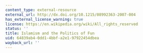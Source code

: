 ```yaml
---
content_type: external-resource
external_url: http://dx.doi.org/10.1215/08992363-2007-004
has_external_license_warning: true
license: https://en.wikipedia.org/wiki/All_rights_reserved
status: ''
title: Islamism and the Politics of Fun
uid: 64839ab4-0dd1-4bbf-a2e1-97922454dbea
wayback_url: ''
---
```

